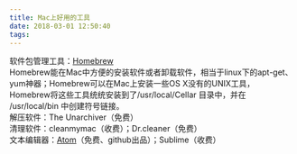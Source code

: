 ```yaml
---
title: Mac上好用的工具
date: 2018-03-01 12:50:40
tags:
---
```

软件包管理工具：[Homebrew](https://brew.sh/index_zh-cn.html)  
Homebrew能在Mac中方便的安装软件或者卸载软件，相当于linux下的apt-get、yum神器；Homebrew可以在Mac上安装一些OS X没有的UNIX工具，Homebrew将这些工具统统安装到了/usr/local/Cellar 目录中，并在 /usr/local/bin 中创建符号链接。  
解压软件：The Unarchiver（免费）  
清理软件：cleanmymac（收费）；Dr.cleaner（免费）  
文本编辑器：[Atom](https://atom.io)（免费、github出品）；Sublime（收费）
